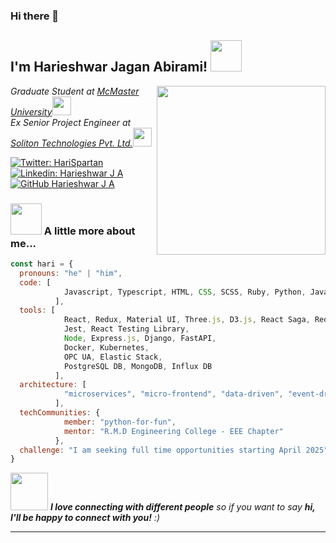 ### Hi there 👋

<h2> I'm Harieshwar Jagan Abirami! <img src="https://media.giphy.com/media/mGcNjsfWAjY5AEZNw6/giphy.gif" width="50"></h2>
<img align='right' src="https://media.giphy.com/media/v1.Y2lkPTc5MGI3NjExdXVibmtjZzZ5cnUxYTVzdXB2MGpzN3ZtMzEwcGlxOG9nNWM1ZjQxeCZlcD12MV9pbnRlcm5hbF9naWZfYnlfaWQmY3Q9Zw/13GIgrGdslD9oQ/giphy.gif" width="270">
<p><em>Graduate Student at <a href="https://www.mcmaster.ca/">McMaster University</a><img src="https://media.giphy.com/media/fYSnHlufseco8Fh93Z/giphy.gif" width="30"></br>Ex Senior Project Engineer at <a href="https://www.solitontech.com/">Soliton Technologies Pvt. Ltd.</a><img src="https://media.giphy.com/media/WUlplcMpOCEmTGBtBW/giphy.gif" width="30"> 
</em></p>

[![Twitter: HariSpartan](https://img.shields.io/twitter/follow/hariSpartan1?style=social)](https://twitter.com/hariSpartan_1)
[![Linkedin: Harieshwar J A](https://img.shields.io/badge/harieshwar-ja-blue?style=flat-square&logo=Linkedin&logoColor=white&link=https://www.linkedin.com/in/harieshwar-ja/)](https://www.linkedin.com/in/harieshwar-ja/)
[![GitHub Harieshwar J A](https://img.shields.io/github/followers/HariEshwar-J-A?label=follow&style=social)](https://github.com/HariEshwar-J-A)


### <img src="https://media.giphy.com/media/VgCDAzcKvsR6OM0uWg/giphy.gif" width="50"> A little more about me...  

```javascript
const hari = {
  pronouns: "he" | "him",
  code: [
            Javascript, Typescript, HTML, CSS, SCSS, Ruby, Python, Java, C, C++, LabVIEW, c#, Go, SQL, PLC
          ],
  tools: [
            React, Redux, Material UI, Three.js, D3.js, React Saga, Redux Toolkit, Styled-Components,
            Jest, React Testing Library,
            Node, Express.js, Django, FastAPI,
            Docker, Kubernetes,
            OPC UA, Elastic Stack,
            PostgreSQL DB, MongoDB, Influx DB
          ],
  architecture: [
            "microservices", "micro-frontend", "data-driven", "event-driven", "design system pattern"
          ],
  techCommunities: {
            member: "python-for-fun",
            mentor: "R.M.D Engineering College - EEE Chapter"
          },
  challenge: "I am seeking full time opportunities starting April 2025"
}
```

<img src="https://media.giphy.com/media/LnQjpWaON8nhr21vNW/giphy.gif" width="60"> <em><b>I love connecting with different people</b> so if you want to say <b>hi, I'll be happy to connect with you!</b> :)</em>

---

<!--
**HariEshwar-J-A/HariEshwar-J-A** is a ✨ _special_ ✨ repository because its `README.md` (this file) appears on your GitHub profile.

Here are some ideas to get you started:

- 🔭 I’m currently working on ...
- 🌱 I’m currently learning ...
- 👯 I’m looking to collaborate on ...
- 🤔 I’m looking for help with ...
- 💬 Ask me about ...
- 📫 How to reach me: ...
- 😄 Pronouns: ...
- ⚡ Fun fact: ...
-->
